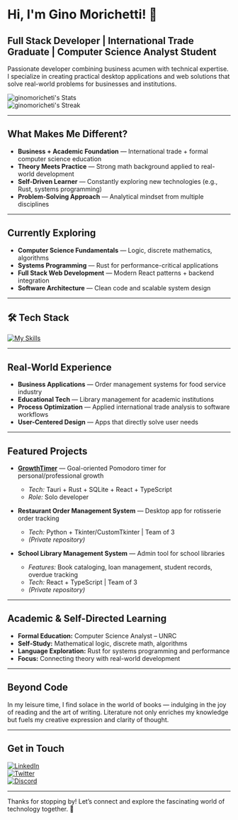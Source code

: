 # Hi, I'm Gino Morichetti! 👋  
## Full Stack Developer | International Trade Graduate | Computer Science Analyst Student  

Passionate developer combining business acumen with technical expertise. I specialize in creating practical desktop applications and web solutions that solve real-world problems for businesses and institutions.

![ginomoricheti's Stats](https://github-readme-stats.vercel.app/api?username=ginomoricheti&theme=vue-dark&show_icons=true&hide_border=true&count_private=true)  
![ginomoricheti's Streak](https://github-readme-streak-stats.herokuapp.com/?user=ginomoricheti&theme=vue-dark&hide_border=true)

---

## What Makes Me Different?

- **Business + Academic Foundation** — International trade + formal computer science education  
- **Theory Meets Practice** — Strong math background applied to real-world development  
- **Self-Driven Learner** — Constantly exploring new technologies (e.g., Rust, systems programming)  
- **Problem-Solving Approach** — Analytical mindset from multiple disciplines  

---

## Currently Exploring

- **Computer Science Fundamentals** — Logic, discrete mathematics, algorithms  
- **Systems Programming** — Rust for performance-critical applications  
- **Full Stack Web Development** — Modern React patterns + backend integration  
- **Software Architecture** — Clean code and scalable system design  

---

## 🛠 Tech Stack

[![My Skills](https://skillicons.dev/icons?i=py,pycharm,vscode,css,html,js,ts,npm,vite,react,tauri,rust,nextjs,nodejs,php,mongodb,mysql,postman,notion,obsidian)](https://skillicons.dev)

---

## Real-World Experience

- **Business Applications** — Order management systems for food service industry  
- **Educational Tech** — Library management for academic institutions  
- **Process Optimization** — Applied international trade analysis to software workflows  
- **User-Centered Design** — Apps that directly solve user needs  

---

## Featured Projects

- **[GrowthTimer](https://github.com/ginomoricheti/growthtimer)** — Goal-oriented Pomodoro timer for personal/professional growth  
  - *Tech:* Tauri + Rust + SQLite + React + TypeScript  
  - *Role:* Solo developer  

- **Restaurant Order Management System** — Desktop app for rotisserie order tracking  
  - *Tech:* Python + Tkinter/CustomTkinter | Team of 3  
  - *(Private repository)*  

- **School Library Management System** — Admin tool for school libraries  
  - *Features:* Book cataloging, loan management, student records, overdue tracking  
  - *Tech:* React + TypeScript | Team of 3  
  - *(Private repository)*  

---

## Academic & Self-Directed Learning

- **Formal Education:** Computer Science Analyst – UNRC  
- **Self-Study:** Mathematical logic, discrete math, algorithms  
- **Language Exploration:** Rust for systems programming and performance  
- **Focus:** Connecting theory with real-world development  

---

## Beyond Code

In my leisure time, I find solace in the world of books — indulging in the joy of reading and the art of writing. Literature not only enriches my knowledge but fuels my creative expression and clarity of thought.

---

## Get in Touch

[![LinkedIn](https://img.shields.io/badge/LinkedIn-0077B5?style=for-the-badge&logo=linkedin&logoColor=white)](https://www.linkedin.com/in/ginomorichetti/)  
[![Twitter](https://img.shields.io/badge/Twitter-1DA1F2?style=for-the-badge&logo=twitter&logoColor=white)](https://twitter.com/ginomorichetti)  
[![Discord](https://img.shields.io/badge/Discord-7289DA?style=for-the-badge&logo=discord&logoColor=white)](https://discord.com/users/gezz_)

---

Thanks for stopping by! Let’s connect and explore the fascinating world of technology together. 🚀
